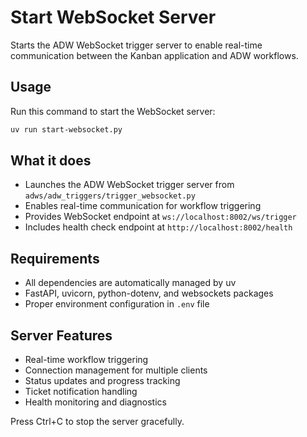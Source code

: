 # Start WebSocket Server

Starts the ADW WebSocket trigger server to enable real-time communication between the Kanban application and ADW workflows.

## Usage

Run this command to start the WebSocket server:

```bash
uv run start-websocket.py
```

## What it does

- Launches the ADW WebSocket trigger server from `adws/adw_triggers/trigger_websocket.py`
- Enables real-time communication for workflow triggering
- Provides WebSocket endpoint at `ws://localhost:8002/ws/trigger`
- Includes health check endpoint at `http://localhost:8002/health`

## Requirements

- All dependencies are automatically managed by uv
- FastAPI, uvicorn, python-dotenv, and websockets packages
- Proper environment configuration in `.env` file

## Server Features

- Real-time workflow triggering
- Connection management for multiple clients
- Status updates and progress tracking
- Ticket notification handling
- Health monitoring and diagnostics

Press Ctrl+C to stop the server gracefully.